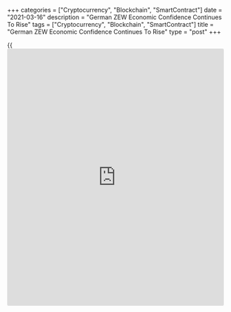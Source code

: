 +++
categories = ["Cryptocurrency", "Blockchain", "SmartContract"]
date = "2021-03-16"
description = "German ZEW Economic Confidence Continues To Rise"
tags = ["Cryptocurrency", "Blockchain", "SmartContract"]
title = "German ZEW Economic Confidence Continues To Rise"
type = "post"
+++

{{<iframe id="large-banner" src="https://www.bounty.group/#slide=25.0" width="100%" height="600" scrolling="no" style="border: 0px solid rgb(216, 221, 230); border-radius: 3px;">}}

German economic confidence continued to rise in March, survey data from
the ZEW - Leibniz Centre for European Economic Research showed on
Tuesday.

The ZEW Indicator of Economic Sentiment rose more-than-expected to 76.6
points in March from 71.2 in February. The reading was above economists'
forecast of 74.0.

Similarly, the current economic situation index climbed 6.2 points to
-61.0 in March. The expected level was -62.0.

"Economic optimism continues to rise," ZEW President Achim Wambach said.
"Experts expect a broad-based recovery of the German [economy][1]," said
Wambach.

However, a large majority also expects inflation to continue to grow, as
well as higher long-term interest rates, Wambach added.

Sentiment regarding the economic development of the Eurozone also
increased further in March. The corresponding index gained 4.4 points to
74.0. Likewise, the indicator for the current economic situation climbed
4.8 points to minus 69.8 points in March.

On the price front, the survey showed that inflation expectations for
the Eurozone rose 8.8 points, taking the index to a new value of 80.6
points. For Germany, the inflation indicator increased by 7.5 points to
81.0 points.

According to ZEW, more than 80 percent of the experts expect the
inflation rate both in the euro zone and in Germany to rise in the next
six months.

For comments and feedback [contact](https://www.playgroundfx.com/contact/): editorial@rtt[news](https://www.letsplayfx.com/blog/forex-news-website/).com

[Economic News][1]

 **What parts of the world are seeing the best (and worst) economic
performances lately? Click[here][2] to check out our [Econ Scorecard][2]
and find out! See up-to-the-moment [ranking](https://www.playgroundfx.com/blog/crypto-exchange-ranking/)s for the best and worst
performers in [GDP][3], [unemployment rate][4], [inflation][5] and much
more.**

   1. www.rtt[news](https://www.letsplayfx.com/blog/forex-news-website/).com/Content/EconomicNews.aspx
   2. www.rtt[news](https://www.letsplayfx.com/blog/forex-news-website/).com/economic-scorecard/world-rank/industrial-production/highest-performance.aspx
   3. www.rtt[news](https://www.letsplayfx.com/blog/forex-news-website/).com/economic-scorecard/world-rank/GDP/highest-performance.aspx
   4. www.rtt[news](https://www.letsplayfx.com/blog/forex-news-website/).com/economic-scorecard/world-rank/unemployment-rate/lowest-performance.aspx
   5. www.rtt[news](https://www.letsplayfx.com/blog/forex-news-website/).com/economic-scorecard/world-rank/CPI/highest-performance.aspx